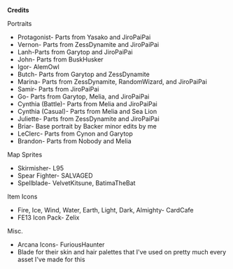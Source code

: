 **Credits**

Portraits<br>
* Protagonist- Parts from Yasako and JiroPaiPai<br>
* Vernon- Parts from ZessDynamite and JiroPaiPai<br>
* Lanh-Parts from Garytop and JiroPaiPai<br>
* John- Parts from BuskHusker<br>
* Igor- AlemOwl<br>
* Butch- Parts from Garytop and ZessDynamite<br>
* Marina- Parts from ZessDynamite, RandomWizard, and JiroPaiPai<br>
* Samir- Parts from JiroPaiPai<br>
* Go- Parts from Garytop, Melia, and JiroPaiPai<br>
* Cynthia (Battle)- Parts from Melia and JiroPaiPai<br>
* Cynthia (Casual)- Parts from Melia and Sea Lion<br>
* Juliette- Parts from ZessDynamite and JiroPaiPai<br>
* Briar- Base portrait by Backer minor edits by me<br>
* LeClerc- Parts from Cynon and Garytop<br>
* Brandon- Parts from Nobody and Melia<br>

Map Sprites<br>
* Skirmisher- L95<br>
* Spear Fighter- SALVAGED<br>
* Spellblade- VelvetKitsune, BatimaTheBat<br>

Item Icons<br>
* Fire, Ice, Wind, Water, Earth, Light, Dark, Almighty- CardCafe<br>
* FE13 Icon Pack- Zelix <br>

Misc.<br>
* Arcana Icons- FuriousHaunter<br>
* Blade for their skin and hair palettes that I've used on pretty much every asset I've made for this<br>